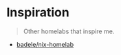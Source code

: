 # Inspiration

> Other homelabs that inspire me.

- [badele/nix-homelab](https://github.com/badele/nix-homelab)
